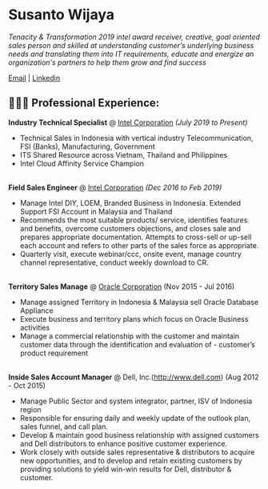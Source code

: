 # Susanto Wijaya
_Tenacity & Transformation 2019 intel award receiver, creative, goal oriented sales person and skilled at understanding customer’s underlying business needs and translating them into IT requirements, educate and energize an organization's partners to help them grow and find success_ <br>

[Email](mailto:susanto.huang@gmail.com) | [Linkedin](http://linkedin.com/in/stow)

## 👩🏼‍💻 Professional Experience: 

**Industry Technical Specialist** @ [Intel Corporation](http://www.intel.co.id)  _(July 2019 to Present)_<br>
- Technical Sales in Indonesia with vertical industry Telecommunication, FSI (Banks), Manufacturing, Government 
- ITS Shared Resource across Vietnam, Thailand and Philippines
- Intel Cloud Affinity Service Champion
<br><br>

**Field Sales Engineer** @ [Intel Corporation](http://www.intel.co.id)  _(Dec 2016 to Feb 2019)_<br>
- Manage Intel DIY, LOEM, Branded Business in Indonesia. Extended Support FSI Account in Malaysia and Thailand
- Recommends the most suitable products/ service, identifies features and benefits, overcome customers objections, and closes sale and prepares appropriate documentation. Attempts to cross-sell or up-sell each account and refers to other parts of the sales force as appropriate.  
- Quarterly visit, execute webinar/ccc, onsite event, manage country channel representative, conduct weekly download to CR.
<br><br> 

**Territory Sales Manage** @ [Oracle Corporation](http://www.oracle.com) (Nov 2015 - Jul 2016)
- Manage assigned Territory in Indonesia & Malaysia sell Oracle Database Appliance
- Execute business and territory plans which focus on Oracle Business activities 
- Manage a commercial relationship with the customer and maintain customer data through the identification and evaluation of - customer’s product requirement 
<br><br>

**Inside Sales Account Manager** @ Dell, Inc.(http://www.dell.com) (Aug 2012 - Oct 2015) 
- Manage Public Sector and system integrator, partner, ISV of Indonesia region
- Responsible for ensuring daily and weekly update of the outlook plan, sales funnel, and call plan. 
- Develop & maintain good business relationship with assigned customers and Dell distributors to enhance positive customer experience. 
- Work closely with outside sales representative & distributors to acquire new opportunities, and to develop and retain existing customers by providing solutions to yield win-win results for Dell, distributor & customer. 
